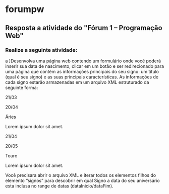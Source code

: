 # forumpw

## Resposta a atividade do "Fórum 1 – Programação Web"

### Realize a seguinte atividade:

a )Desenvolva uma página web contendo um formulário onde você poderá inserir sua data de nascimento, clicar em um botão e ser redirecionado para uma página que contém as informações principais do seu signo: um título (qual é seu signo) e as suas principais características. As informações de cada signo estarão armazenadas em um arquivo XML estruturado da seguinte forma:

<?xml version="1.0"?>

<signos>

<signo>

<dataInicio>21/03</dataInicio>

<dataFim>20/04</dataFim>

<signoNome>Áries</signoNome>

<descricao>Lorem ipsum dolor sit amet.</descricao>

</signo>

<signo>

<dataInicio>21/04</dataInicio>

<dataFim>20/05</dataFim>

<signoNome>Touro</signoNome>

<descricao>Lorem ipsum dolor sit amet.</descricao>

</signo>

</signos>

Você precisara abrir o arquivo XML e iterar todos os elementos filhos do elemento “signos” para descobrir em qual Signo a data do seu aniversário esta inclusa no range de datas (dataInicio/dataFim).
